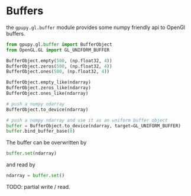 Buffers
=======

the `gpupy.gl.buffer` module provides some numpy friendly api to OpenGl buffers.
```python
from gpupy.gl.buffer import BufferObject 
from OpenGL.GL import GL_UNIFORM_BUFFER

BufferObject.empty(500, (np.float32, 4))
BufferObject.zeros(500, (np.float32, 4))
BufferObject.ones(500, (np.float32, 4))

BufferObject.empty_like(ndarray)
BufferObject.zeros_like(ndarray)
BufferObject.ones_like(ndarray)

# push a numpy ndarray 
BufferObject.to_device(ndarray)

# push a numpy ndarray and use it as an uniform buffer object
buffer = BufferObject.to_device(ndarray, target=GL_UNIFORM_BUFFER)
buffer.bind_buffer_base(0)
```

The buffer can be overwritten by
```python
buffer.set(ndarray)
```

and read by 
```python
ndarray = buffer.set()
```

TODO: partial write / read.
